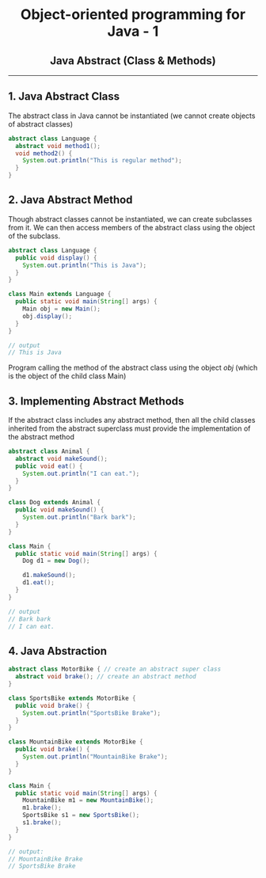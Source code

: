 <center> 
<h1>Object-oriented programming for Java - 1</h1> 
<h2>Java Abstract (Class & Methods)</h2>
</center>


---

## 1. Java Abstract Class

The abstract class in Java cannot be instantiated (we cannot create objects of abstract classes)

```java
abstract class Language {
  abstract void method1();
  void method2() {
    System.out.println("This is regular method");
  }
}
```



## 2. Java Abstract Method

Though abstract classes cannot be instantiated, we can create subclasses from it. We can then access members of the abstract class using the object of the subclass.

```java
abstract class Language {
  public void display() {
    System.out.println("This is Java");
  }
}

class Main extends Language {
  public static void main(String[] args) {
    Main obj = new Main();
    obj.display();
  }
}

// output
// This is Java
```

Program calling the method of the abstract class using the object *obj* (which is the object of the child class Main)



## 3. Implementing Abstract Methods

If the abstract class includes any abstract method, then all the child classes inherited from the abstract superclass must provide the implementation of the abstract method

```java
abstract class Animal {
  abstract void makeSound();
  public void eat() {
    System.out.println("I can eat.");
  }
}

class Dog extends Animal {
  public void makeSound() {
    System.out.println("Bark bark");
  }
}

class Main {
  public static void main(String[] args) {
    Dog d1 = new Dog();

    d1.makeSound();
    d1.eat();
  }
}

// output
// Bark bark
// I can eat.
```



## 4. Java Abstraction

```java
abstract class MotorBike { // create an abstract super class 
  abstract void brake(); // create an abstract method
}

class SportsBike extends MotorBike { 
  public void brake() {
    System.out.println("SportsBike Brake");
  }
}

class MountainBike extends MotorBike {
  public void brake() {
    System.out.println("MountainBike Brake");
  }
}

class Main {
  public static void main(String[] args) {
    MountainBike m1 = new MountainBike();
    m1.brake();
    SportsBike s1 = new SportsBike();
    s1.brake();
  }
}

// output:
// MountainBike Brake
// SportsBike Brake
```



